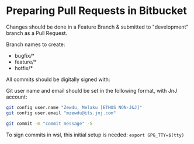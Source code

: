 # Preparing Pull Requests in Bitbucket

Changes should be done in a Feature Branch & submitted to "development" branch as a Pull Request.

Branch names to create:

- bugfix/*
- feature/*
- hotfix/*

All commits should be digitally signed with:

Git user name and email should be set in the following format, with JnJ account:

```bash
git config user.name "Zewdu, Melaku [ETHUS NON-J&J]"
git config user.email "mzewdu@its.jnj.com"

git commit -m "commit message" -S
```

To sign commits in wsl, this initial setup is needed:
`export GPG_TTY=$(tty)`
